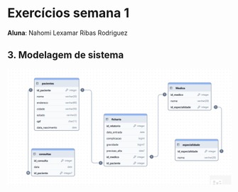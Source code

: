 # Exercícios semana 1

**Aluna**: Nahomi Lexamar Ribas Rodriguez

## 3. Modelagem de sistema
![Modelagem de sistema](imagens/modelagem_sistema.png)